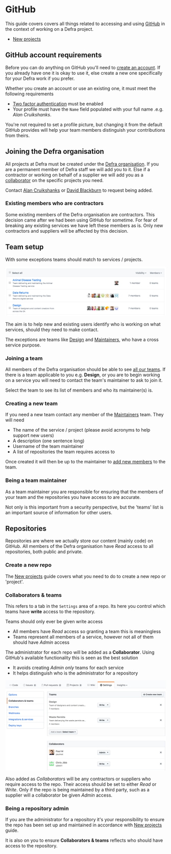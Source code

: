 # GitHub

This guide covers covers all things related to accessing and using [GitHub](https://github.com) in the context of working on a Defra project.

- [New projects](new_projects.md)

## GitHub account requirements

Before you can do anything on GitHub you'll need to [create an account](https://github.com/join). If you already have one it is okay to use it, else create a new one specifically for your Defra work if you prefer.

Whether you create an account or use an existing one, it must meet the following requirements

- [Two factor authentication](https://help.github.com/articles/about-two-factor-authentication/) must be enabled
- Your profile must have the `Name` field populated with your full name .e.g. *Alan Cruikshanks*.

You're not required to set a profile picture, but changing it from the default GitHub provides will help your team members distinguish your contributions from theirs.

## Joining the Defra organisation

All projects at Defra must be created under the [Defra organisation](https://github.com/DEFRA). If you are a permanent member of Defra staff we will add you to it. Else if a contractor or working on behalf of a supplier we will add you as a [collaborator](https://help.github.com/articles/adding-outside-collaborators-to-repositories-in-your-organization/) on the specific projects you need.

Contact [Alan Cruikshanks](https://github.com/Cruikshanks) or [David Blackburn](https://github.com/davidblackburn) to request being added.

### Existing members who are contractors

Some existing members of the Defra organisation are contractors. This decision came after we had been using GitHub for sometime. For fear of breaking any existing services we have left these members as is. Only new contractors and suppliers will be affected by this decision.

## Team setup

With some exceptions teams should match to services / projects.

<img src="teams.png" alt="Organisation teams" style="width: 600px;"/>

The aim is to help new and existing users identify who is working on what services, should they need to make contact.

The exceptions are teams like [Design](https://github.com/orgs/DEFRA/teams/design/members) and [Maintainers](https://github.com/orgs/DEFRA/teams/maintainers/members), who have a cross service purpose.

### Joining a team

All members of the Defra organisation should be able to see [all our teams](https://github.com/orgs/DEFRA/teams). If there is a team applicable to you e.g. **Design**, or you are to begin working on a service you will need to contact the team's maintainer to ask to join it.

Select the team to see its list of members and who its maintainer(s) is.

### Creating a new team

If you need a new team contact any member of the [Maintainers](https://github.com/orgs/DEFRA/teams/maintainers/members) team. They will need

- The name of the service / project (please avoid acronyms to help support new users)
- A description (one sentence long)
- Username of the team maintainer
- A list of repositories the team requires access to

Once created it will then be up to the maintainer to [add new members](https://help.github.com/articles/adding-organization-members-to-a-team/) to the team.

### Being a team maintainer

As a team maintainer you are responsible for ensuring that the members of your team and the repositories you have access to are accurate.

Not only is this important from a security perspective, but the 'teams' list is an important source of information for other users.

## Repositories

Repositories are where we actually store our content (mainly code) on GitHub. All members of the Defra organisation have *Read* access to all repositories, both public and private.

### Create a new repo

The [New projects](new_projects.md) guide covers what you need to do to create a new repo or 'project'.

### Collaborators & teams

This refers to a tab in the `Settings` area of a repo. Its here you control which teams have **write** access to the repository.

Teams should only ever be given write access

- All members have *Read* access so granting a team this is meaningless
- Teams represent all members of a service, however not all of them should have *Admin* access

The administrator for each repo will be added as a **Collaborator**. Using GitHub's available functionality this is seen as the best solution

- It avoids creating *Admin only* teams for each service
- It helps distinguish who is the administrator for a repository

<img src="collaborators_teams.png" alt="Collaborators & teams" style="width: 600px;"/>

Also added as *Collaborators* will be any contractors or suppliers who require access to the repo. Their access should be set to either *Read* or *Write*. Only if the repo is being maintained by a third party, such as a supplier will a collaborator be given *Admin* access.

### Being a repository admin

If you are the administrator for a repository it's your responsibility to ensure the repo has been set up and maintained in accordance with [New projects](new_projects.md) guide.

It is also on you to ensure **Collaborators & teams** reflects who should have access to the repository.
